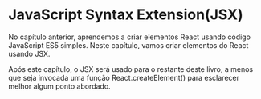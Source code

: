 # JavaScript Syntax Extension(JSX)
No capítulo anterior, aprendemos a criar elementos React usando código JavaScript ES5 simples. Neste capítulo, vamos criar elementos do React usando JSX.

Após este capítulo, o JSX será usado para o restante deste livro, a menos que seja invocada uma função React.createElement() para esclarecer melhor algum ponto abordado.